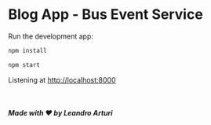 # Blog App - Bus Event Service

Run the development app:

```bash
npm install

npm start
```

Listening at <http://localhost:8000>

<br />

##### Made with ❤️ by Leandro Arturi

